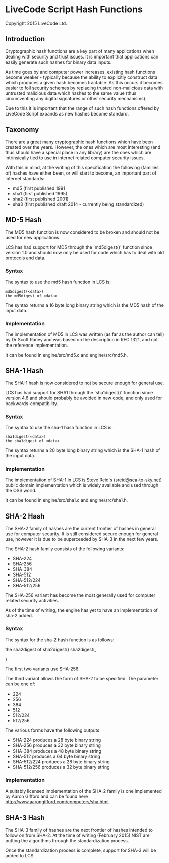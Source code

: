 # LiveCode Script Hash Functions
Copyright 2015 LiveCode Ltd.

## Introduction

Cryptographic hash functions are a key part of many applications when dealing
with security and trust issues. It is important that applications can easily
generate such hashes for binary data inputs.

As time goes by and computer power increases, existing hash functions become
weaker - typically because the ability to explicitly construct data which
produces a given hash becomes tractable. As this occurs it becomes easier to
foil security schemes by replacing trusted non-malicious data with untrusted
malicious data which hashes to the same value (thus circumventing any digital
signatures or other security mechanisms).

Due to this it is important that the range of such hash functions offered by
LiveCode Script expands as new hashes become standard.

## Taxonomy

There are a great many cryptographic hash functions which have been created
over the years. However, the ones which are most interesting (and thus should
have a special place in any library) are the ones which are intrinsically
tied to use in internet related computer security issues.

With this in mind, at the writing of this specification the following
(families of) hashes have either been, or will start to become, an important
part of internet standards:

  - md5 (first published 1991
  - sha1 (first published 1995)
  - sha2 (first published 2001)
  - sha3 (first published draft 2014 - currently being standardized)

## MD-5 Hash

The MD5 hash function is now considered to be broken and should not be used for
new applications.

LCS has had support for MD5 through the 'md5digest()' function since version 1.0
and should now only be used for code which has to deal with old protocols and
data.

### Syntax

The syntax to use the md5 hash function in LCS is:

    md5digest(<data>)
    the md5digest of <data>
    
The syntax returns a 16 byte long binary string which is the MD5 hash of the input
data.
    
### Implementation

The implementation of MD5 in LCS was written (as far as the author can tell)
by Dr Scott Raney and was based on the description in RFC 1321, and not the
reference implementation.

It can be found in engine/src/md5.c and engine/src/md5.h.

## SHA-1 Hash

The SHA-1 hash is now considered to not be secure enough for general use.

LCS has had support for SHA1 through the 'sha1digest()' function since version
4.6 and should probably be avoided in new code, and only used for backwards-compatibility.

### Syntax

The syntax to use the sha-1 hash function in LCS is:

    sha1digest(<data>)
    the sha1digest of <data>
    
The syntax returns a 20 byte long binary string which is the SHA-1 hash of the input
data.

### Implementation

The implementation of SHA-1 in LCS is Steve Reid's (sreid@sea-to-sky.net) public domain
implementation which is widely available and used through the OSS world.

It can be found in engine/src/sha1.c and engine/src/sha1.h.

## SHA-2 Hash

The SHA-2 family of hashes are the current frontier of hashes in general use for
computer security. It is still considered secure enough for general use, however
it is due to be superceeded by SHA-3 in the next few years.

The SHA-2 hash family consists of the following variants:

  - SHA-224
  - SHA-256
  - SHA-384
  - SHA-512
  - SHA-512/224
  - SHA-512/256

The SHA-256 variant has become the most generally used for computer related security
activities.

As of the time of writing, the engine has yet to have an implementation of sha-2
added.

### Syntax

The syntax for the sha-2 hash function is as follows:

  the sha2digest of <data>
  sha2digest(<data>)
  sha2digest(<data>, <form>)
  
The first two variants use SHA-256.

The third variant allows the form of SHA-2 to be specified. The <form> parameter can
be one of:

  - 224
  - 256
  - 384
  - 512
  - 512/224
  - 512/256

The various forms have the following outputs:

  - SHA-224 produces a 28 byte binary string
  - SHA-256 produces a 32 byte binary string
  - SHA-384 produces a 48 byte binary string
  - SHA-512 produces a 64 byte binary string
  - SHA-512/224 produces a 28 byte binary string
  - SHA-512/256 produces a 32 byte binary string

### Implementation

A suitably licensed implementation of the SHA-2 family is one implemented by Aaron Gifford
and can be found here http://www.aarongifford.com/computers/sha.html.

## SHA-3 Hash

The SHA-3 family of hashes are the next frontier of hashes intended to follow on from
SHA-2. At the time of writing (February 2015) NIST are putting the algorithms through the
standardization process.

Once the standardization process is complete, support for SHA-3 will be added to LCS.
